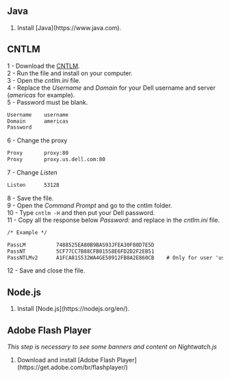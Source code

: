 ## Java
<ol>
    <li>Install [Java](https://www.java.com).</li>
</ol>

## CNTLM
1 - Download the [CNTLM](http://cntlm.sourceforge.net/).<br>
2 - Run the file and install on your computer.<br>
3 - Open the *cntlm.ini* file.<br>
4 - Replace the *Username* and *Domain* for your Dell username and server (*americas* for example).<br>
5 - Password must be blank.

```txt
Username	username
Domain		americas
Password	
```

6 - Change the proxy

```txt
Proxy		proxy:80
Proxy		proxy.us.dell.com:80
```

7 - Change *Listen*

```txt
Listen		53128
```

8 - Save the file.<br>
9 - Open the *Command Prompt* and go to the cntlm folder.<br>
10 - Type `cntlm -H` and then put your Dell password.<br>
11 - Copy all the response below *Password:* and replace in the *cntlm.ini* file.

```txt
/* Example */

PassLM          7488525EA80B9BAS93JFEA30F80D7E5D
PassNT          5CF77CC7B88CFB015S8E6FD2D2F2EB51
PassNTLMv2      A1FCA81S532WA4GE50912FB8A2E860CB    # Only for user 'username', domain 'americas'
```

12 - Save and close the file.

## Node.js
<ol>
    <li>Install [Node.js](https://nodejs.org/en/).</li>
</ol>

## Adobe Flash Player
*This step is necessary to see some banners and content on Nightwatch.js*
<ol>
    <li>Download and install [Adobe Flash Player](https://get.adobe.com/br/flashplayer/)</li>
</ol>